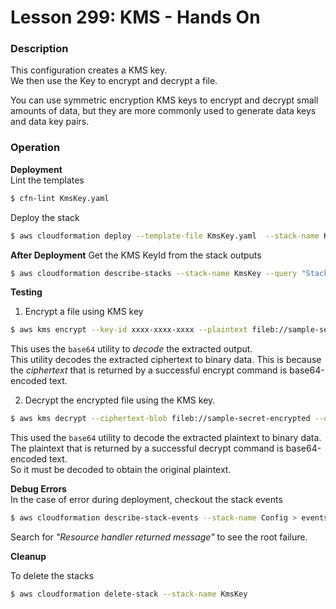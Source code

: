 # Lesson 299: KMS - Hands On

### Description

This configuration creates a KMS key.  
We then use the Key to encrypt and decrypt a file.

You can use symmetric encryption KMS keys to encrypt and decrypt small amounts of data,
but they are more commonly used to generate data keys and data key pairs.

### Operation

**Deployment**  
Lint the templates

```bash
$ cfn-lint KmsKey.yaml
```

Deploy the stack

```bash
$ aws cloudformation deploy --template-file KmsKey.yaml  --stack-name KmsKey
```

**After Deployment**
Get the KMS KeyId from the stack outputs

```bash
$ aws cloudformation describe-stacks --stack-name KmsKey --query "Stacks[0].Outpus" --no-cli-pager
```

**Testing**

1. Encrypt a file using KMS key

```bash
$ aws kms encrypt --key-id xxxx-xxxx-xxxx --plaintext fileb://sample-secret.txt --output text --query CiphertextBlob | base64 --decode > sample-secret-encrypted
```

This uses the `base64` utility to _decode_ the extracted output.  
This utility decodes the extracted ciphertext to binary data.
This is because the _ciphertext_ that is returned by a successful encrypt command is base64-encoded text.

2. Decrypt the encrypted file using the KMS key.

```bash
$ aws kms decrypt --ciphertext-blob fileb://sample-secret-encrypted --output text --query Plaintext | base64 --decode > sample-secret-copy.txt
```

This used the `base64` utility to decode the extracted plaintext to binary data.  
The plaintext that is returned by a successful decrypt command is base64-encoded text.  
So it must be decoded to obtain the original plaintext.

**Debug Errors**  
 In the case of error during deployment, checkout the stack events

```bash
$ aws cloudformation describe-stack-events --stack-name Config > events.json
```

Search for _"Resource handler returned message"_ to see the root failure.

**Cleanup**

To delete the stacks

```bash
$ aws cloudformation delete-stack --stack-name KmsKey
```
